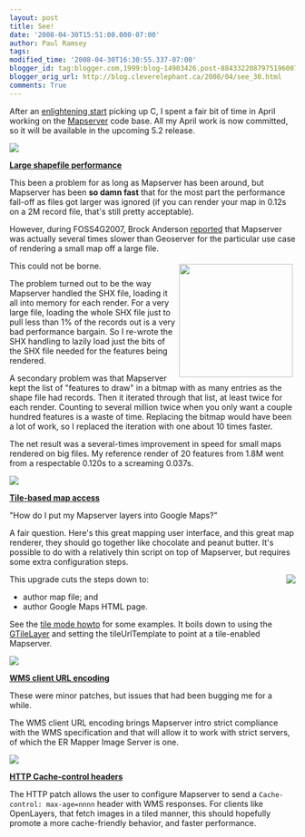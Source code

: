 ```yaml
---
layout: post
title: See!
date: '2008-04-30T15:51:00.000-07:00'
author: Paul Ramsey
tags: 
modified_time: '2008-04-30T16:30:55.337-07:00'
blogger_id: tag:blogger.com,1999:blog-14903426.post-8843322087975196007
blogger_orig_url: http://blog.cleverelephant.ca/2008/04/see_30.html
comments: True
---
```


After an [enlightening start](http://blog.cleverelephant.ca/2008/04/see.html) picking up C, I spent a fair bit of time in April working on the [Mapserver](http://mapserver.gis.umn.edu/) code base.  All my April work is now committed, so it will be available in the upcoming 5.2 release.

<img src="http://www.keikifitnesschallenge.com/images/purple_checkmark.jpg" style="vertical-align:middle" />

**[Large shapefile performance](http://trac.osgeo.org/mapserver/ticket/2282)**

This been a problem for as long as Mapserver has been around, but Mapserver has been **so damn fast** that for the most part the performance fall-off as files got larger was ignored (if you can render your map in 0.12s on a 2M record file, that's still pretty acceptable).

However, during FOSS4G2007, Brock Anderson [reported](http://2007.foss4g.org/presentations/view.php?abstract_id=120) that Mapserver was actually several times slower than Geoserver for the particular use case of rendering a small map off a large file.

<img src="http://nexus404.com/Blog/wp-content/uploads/2007/04/ferrari-formula-one-racing-car.jpg" width="200" height="200" style="float:right;padding:5px;"/> 

This could not be borne.

The problem turned out to be the way Mapserver handled the SHX file, loading it all into memory for each render.  For a very large file, loading the whole SHX file just to pull less than 1% of the records out is a very bad performance bargain.  So I re-wrote the SHX handling to lazily load just the bits of the SHX file needed for the features being rendered.

A secondary problem was that Mapserver kept the list of "features to draw" in a bitmap with as many entries as the shape file had records.  Then it iterated through that list, at least twice for each render.  Counting to several million twice when you only want a couple hundred features is a waste of time.  Replacing the bitmap would have been a lot of work, so I replaced the iteration with one about 10 times faster.

The net result was a several-times improvement in speed for small maps rendered on big files. My reference render of 20 features from 1.8M went from a respectable 0.120s to a screaming 0.037s.

<img src="http://www.keikifitnesschallenge.com/images/purple_checkmark.jpg" style="vertical-align:middle" />

**[Tile-based map access](http://trac.osgeo.org/mapserver/ticket/2581)**

"How do I put my Mapserver layers into Google Maps?"

A fair question. Here's this great mapping user interface, and this great map renderer, they should go together like chocolate and peanut butter.  It's possible to do with a relatively thin script on top of Mapserver, but requires some extra configuration steps.

<img src="http://maps.google.com/intl/en_ALL/images/maps_results_logo.gif" style="float:right;" />

This upgrade cuts the steps down to:

* author map file; and
* author Google Maps HTML page.

See the [tile mode howto](http://svn.osgeo.org/mapserver/trunk/docs/howto/tile_mode.txt) for some examples.  It boils down to using the [GTileLayer](http://code.google.com/apis/maps/documentation/reference.html#GTileLayer) and setting the tileUrlTemplate to point at a tile-enabled Mapserver.

<img src="http://www.keikifitnesschallenge.com/images/purple_checkmark.jpg" style="vertical-align:middle" />

**[WMS client URL encoding](http://trac.osgeo.org/mapserver/ticket/1296)**

These were minor patches, but issues that had been bugging me for a while. 

The WMS client URL encoding brings Mapserver intro strict compliance with the WMS specification and that will allow it to work with strict servers, of which the ER Mapper Image Server is one.

<img src="http://www.keikifitnesschallenge.com/images/purple_checkmark.jpg" style="vertical-align:middle" />

**[HTTP Cache-control headers](http://trac.osgeo.org/mapserver/ticket/2551)**

The HTTP patch allows the user to configure Mapserver to send a `Cache-control: max-age=nnnn` header with WMS responses. For clients like OpenLayers, that fetch images in a tiled manner, this should hopefully promote a more cache-friendly behavior, and faster performance.


